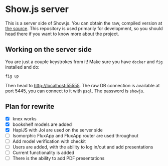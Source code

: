 Show.js server
==============

This is a server side of Show.js. You can obtain the raw, compiled version at [the source](https://syncjs.io). This repository is used primarily for development, so you should head there if you want to know more about the project.


Working on the server side
--------------------------

You are just a couple keystrokes from it! Make sure you have `docker` and `fig` installed and do:

    fig up

Then head to [http://localhost:55555](http://localhost:55555).
The raw DB connection is available at port 5445, you can connect to it with `psql`. The password is `showjs`.


Plan for rewrite
----------------

* [x] knex works
* [x] bookshelf models are added
* [x] HapiJS with Joi are used on the server side
* [ ] Isomorphic FluxApp and FluxApp router are used throughout
* [ ] Add model verification with checkit
* [ ] Users are added, with the ability to log in/out and add presentations
* [ ] Current functionality is added
* [ ] There is the ability to add PDF presentations
